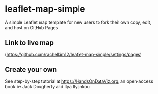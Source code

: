 # leaflet-map-simple
A simple Leaflet map template for new users to fork their own copy, edit, and host on GitHub Pages

## Link to live map 
(https://github.com/rachelkim12/leaflet-map-simple/settings/pages)

## Create your own
See step-by-step tutorial at https://HandsOnDataViz.org, an open-access book by Jack Dougherty and Ilya Ilyankou
